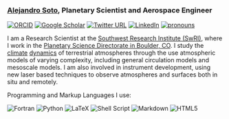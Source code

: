 ### [Alejandro Soto](https://www.alejandrosoto.net), Planetary Scientist and Aerospace Engineer

[![ORCID](https://img.shields.io/static/v1?label=ORCID&message=0000-0002-2333-0307&color=green&style=flat&logo=orcid)](https://orcid.org/0000-0002-2333-0307)
[![Google Scholar](https://img.shields.io/static/v1?label=&message=Google%20Scholar&color=gray&style=flat&logo=google-scholar)](https://scholar.google.com/citations?user=Tr1F6wUAAAAJ)
[![Twitter URL](https://img.shields.io:/static/v1?label=Twitter&message=soto97&logo=twitter&color=1C87EB&style=flat)](https://twitter.com/soto97)
[![LinkedIn](https://img.shields.io/static/v1?label=&message=LinkedIn&color=0077B5&style=flat&logo=linkedin)](https://www.linkedin.com/in/soto97/)
[![pronouns](https://img.shields.io/static/v1?label=pronouns&message=he/him&color=red&style=flat)](https://www.alejandrosoto.net)

I am a Research Scientist at the [Southwest Research Institute (SwRI)](https://www.swri.org), where I work in the [Planetary Science Directorate in Boulder, CO](https://www.boulder.swri.edu). I study the [climate](http://alejandrosoto.net/project/atmospheric_collapse/) [dynamics](http://alejandrosoto.net/project/hydrology/) of terrestrial atmospheres through the use atmospheric models of varying complexity, including general circulation models and mesoscale models. I am also involved in instrument development, using new laser based techniques to observe atmospheres and surfaces both in situ and remotely. 

Programming and Markup Languages I use:

![Fortran](https://img.shields.io/badge/Fortran-%23734F96.svg?style=flat&logo=fortran&logoColor=white)
![Python](https://img.shields.io/badge/python-3670A0?style=flat&logo=python&logoColor=ffdd54)
![LaTeX](https://img.shields.io/badge/latex-%23008080.svg?style=flat&logo=latex&logoColor=white)
![Shell Script](https://img.shields.io/badge/shell_script-%23121011.svg?style=flat&logo=gnu-bash&logoColor=white&labelColor=blue&color=blue)
![Markdown](https://img.shields.io/badge/markdown-%23000000.svg?style=flat&logo=markdown&logoColor=white)
![HTML5](https://img.shields.io/badge/html5-%23E34F26.svg?style=flat&logo=html5&logoColor=white)

<!--
**soto97/soto97** is a ✨ _special_ ✨ repository because its `README.md` (this file) appears on your GitHub profile.

Here are some ideas to get you started:

- 🔭 I’m currently working on ...
- 🌱 I’m currently learning ...
- 👯 I’m looking to collaborate on ...
- 🤔 I’m looking for help with ...
- 💬 Ask me about ...
- 📫 How to reach me: ...
- 😄 Pronouns: ...
- ⚡ Fun fact: ...
-->

